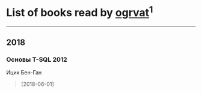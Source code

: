 # List of books read by [ogrvat](https://plus.google.com/112423727137570080740)<sup>1</sup>
---

## 2018

### Основы T-SQL 2012
Ицик Бен-Ган
> [2018-06-01] 



